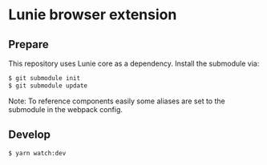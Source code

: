 # Lunie browser extension

## Prepare

This repository uses Lunie core as a dependency. Install the submodule via:

```bash
$ git submodule init
$ git submodule update
```

Note: To reference components easily some aliases are set to the submodule in the webpack config.

## Develop

```bash
$ yarn watch:dev
```